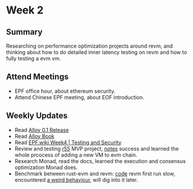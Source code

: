 # Week 2

## Summary

Researching on performance optimization projects around revm, and thinking about how to do detailed inner latency testing on revm and how to fully testing a evm vm.

## Attend Meetings

* EPF office hour, about ethereum security.
* Attend Chinese EPF meeting, about EOF introduction.

## Weekly Updates

* Read [Alloy 0.1 Release](https://www.paradigm.xyz/2024/06/alloy-release)
* Read [Alloy Book](https://alloy.rs/)
* Read [EPF.wiki Week4 | Testing and Security](https://epf.wiki/#/eps/week4)
* Review and testing [r55](https://github.com/leonardoalt/r55) MVP project, [notes](https://hackmd.io/@leoalt/r55) success and learned the whole prcocess of adding a new VM to evm chain.
* Research Monad, read the docs, learned the execution and consensus optimization Monad does.
* Benchmark between rust-evm and revm: [code](https://github.com/Akagi201/evm-workshop/blob/master/bench/benches/rust_evm.rs) revm first run slow, encountered [a weird behaviour](https://www.reddit.com/r/rust/comments/1dn99xi/very_weird_behaviour_when_doing_bench_testing/), will dig into it later.
